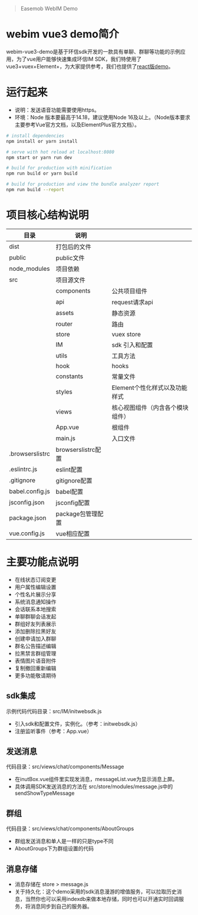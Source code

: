 >Easemob WebIM Demo

# webim vue3 demo简介
webim-vue3-demo是基于环信sdk开发的一款具有单聊、群聊等功能的示例应用，为了vue用户能够快速集成环信IM SDK，我们特使用了vue3+vuex+Element+，为大家提供参考，我们也提供了[react版demo](https://github.com/easemob/webim)。

# 运行起来
+ 说明：发送语音功能需要使用https。
+ 环境：Node 版本要最高于14.18，建议使用Node 16及以上。（Node版本要求主要参考Vue官方文档，以及ElementPlus官方文档）。
``` bash
# install dependencies
npm install or yarn install

# serve with hot reload at localhost:8080
npm start or yarn run dev

# build for production with minification
npm run build or yarn build

# build for production and view the bundle analyzer report
npm run build --report
```
# 项目核心结构说明

| 目录  | 说明|   |
|------|-----|------|
| dist  | 打包后的文件 |
| public | public文件 |
| node_modules | 项目依赖
| src | 项目源文件|
|     | components| 公共项目组件
|     | api | request请求api
|     | assets | 静态资源
|     | router | 路由
|     | store | vuex store
|     | IM | sdk 引入和配置
|     | utils | 工具方法
|     | hook | hooks
|     | constants | 常量文件
|     | styles | Element个性化样式以及功能样式
|     | views | 核心视图组件（内含各个模块组件）
|     | App.vue | 根组件
|     | main.js | 入口文件
| .browserslistrc | browserslistrc配置 |
| .eslintrc.js | eslint配置 |
| .gitignore | gitignore配置 |
| babel.config.js | babel配置 |
| jsconfig.json | jsconfig配置 |
| package.json | package包管理配置 |
| vue.config.js | vue相应配置 |


# 主要功能点说明
+ 在线状态订阅变更
+ 用户属性编辑设置
+ 个性名片展示分享
+ 系统消息通知操作
+ 会话联系本地搜索
+ 单聊群聊会话发起
+ 群组好友列表展示
+ 添加删除拉黑好友
+ 创建申请加入群聊
+ 群名公告描述编辑
+ 拉黑禁言群组管理
+ 表情图片语音附件
+ 复制撤回重新编辑
+ 更多功能敬请期待
## sdk集成
示例代码代码目录：src/IM/initwebsdk.js

+ 引入sdk和配置文件，实例化。（参考：initwebsdk.js）
+ 注册监听事件（参考：App.vue）

## 发送消息
代码目录：src/views/chat/components/Message
+ 在inutBox.vue组件里实现发消息，messageList.vue为显示消息上屏。
+ 具体调用SDK发送消息的方法在 src/store/modules/message.js中的 sendShowTypeMessage

## 群组
代码目录：src/views/chat/components/AboutGroups
+ 群组发送消息和单人是一样的只是type不同
+ AboutGroups下为群组设置的代码

## 消息存储
+ 消息存储在 store  > message.js
+ 关于持久化：这个demo采用的sdk消息漫游的增值服务，可以拉取历史消息，当然你也可以采用indexdb来做本地存储，同时也可以开通实时回调服务，将消息同步到自己的服务器。

